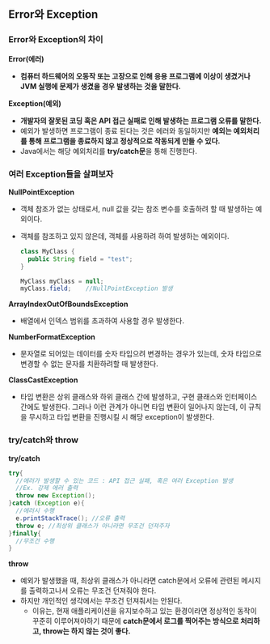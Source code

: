 ## Error와 Exception

### Error와 Exception의 차이

**Error(에러)**

- **컴퓨터 하드웨어의 오동작 또는 고장으로 인해 응용 프로그램에 이상이 생겼거나 JVM 실행에 문제가 생겼을 경우 발생하는 것을 말한다.**



**Exception(예외)**

- **개발자의 잘못된 코딩 혹은 API 접근 실패로 인해 발생하는 프로그램 오류를 말한다.**
- 예외가 발생하면 프로그램이 종료 된다는 것은 에러와 동일하지만 **예외는 예외처리를 통해 프로그램을 종료하지 않고 정상적으로 작동되게 만들 수 있다.**
- Java에서는 해당 예외처리를 **try/catch문**을 통해 진행한다.



### 여러 Exception들을 살펴보자

**NullPointException**

- 객체 참조가 없는 상태로서, null 값을 갖는 참조 변수를 호출하려 할 때 발생하는 예외이다.

- 객체를 참조하고 있지 않은데, 객체를 사용하려 하여 발생하는 예외이다.

  ~~~java
  class MyClass {
    public String field = "test";
  }
  
  MyClass myClass = null;
  myClass.field;	//NullPointException 발생
  ~~~



**ArrayIndexOutOfBoundsException**

- 배열에서 인덱스 범위를 초과하여 사용할 경우 발생한다.



**NumberFormatException**

- 문자열로 되어있는 데이터를 숫자 타입으려 변경하는 경우가 있는데, 숫자 타입으로 변경할 수 없는 문자를 치환하려할 때 발생한다.



**ClassCastException**

- 타입 변환은 상위 클래스와 하위 클래스 간에 발생하고, 구현 클래스와 인터페이스 간에도 발생한다. 그러나 이런 관계가 아니면 타입 변환이 일어나지 않는데, 이 규칙을 무시하고 타입 변환을 진행시킬 시 해당 exception이 발생한다.



### try/catch와 throw

**try/catch**

~~~java
try{
  //에러가 발생할 수 있는 코드 : API 접근 실패, 혹은 여러 Exception 발생
  //Ex. 강제 에러 출력 
  throw new Exception();
}catch (Exception e){
  //에러시 수행
  e.printStackTrace(); //오류 출력
  throw e; //최상위 클래스가 아니라면 무조건 던져주자
}finally{
  //무조건 수행
} 
~~~



**throw**

- 예외가 발생했을 때, 최상위 클래스가 아니라면 catch문에서 오류에 관련된 메시지를 출력하고나서 오류는 무조건 던져줘야 한다.
- 하지만 개인적인 생각에서는 무조건 던져줘서는 안된다.
  - 이유는, 현재 애플리케이션을 유지보수하고 있는 환경이라면 정상적인 동작이 꾸준히 이루어져야하기 때문에 **catch문에서 로그를 찍어주는 방식으로 처리하고, throw는 하지 않는 것이 좋다.**